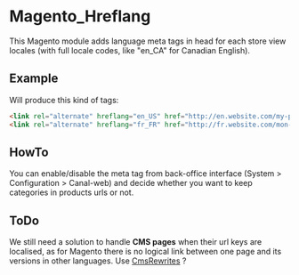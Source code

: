 # Magento_Hreflang
This Magento module adds language meta tags in head for each store view locales (with full locale codes, like "en_CA" for Canadian English).

## Example
Will produce this kind of tags:
```html
<link rel="alternate" hreflang="en_US" href="http://en.website.com/my-product.html" />
<link rel="alternate" hreflang="fr_FR" href="http://fr.website.com/mon-produit.html" />
```

## HowTo
You can enable/disable the meta tag from back-office interface (System > Configuration > Canal-web) and decide whether you want to keep categories in products urls or not.

## ToDo
We still need a solution to handle **CMS pages** when their url keys are localised, as for Magento there is no logical link between one page and its versions in other languages.
Use [CmsRewrites](https://github.com/tzyganu/CmsRewrites) ?
